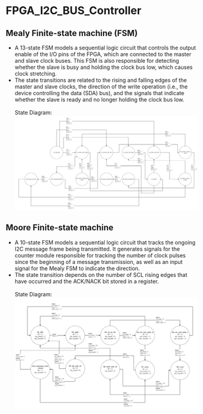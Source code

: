 # FPGA_I2C_BUS_Controller

## Mealy Finite-state machine (FSM)
* A 13-state FSM models a sequential logic circuit that controls the output enable of the I/O pins of the FPGA, which are connected to the master and slave clock buses. This FSM is also responsible for detecting whether the slave is busy and holding the clock bus low, which causes clock stretching.
* The state transitions are related to the rising and falling edges of the master and slave clocks, the direction of the write operation (i.e., the device controlling the data (SDA) bus), and the signals that indicate whether the slave is ready and no longer holding the clock bus low.<br><br>
State Diagram:
<img src="Images/FSM_1_Tek.jpg" alt="Alt text" width="1000"><br>

## Moore Finite-state machine
* A 10-state FSM models a sequential logic circuit that tracks the ongoing I2C message frame being transmitted. It generates signals for the counter module responsible for tracking the number of clock pulses since the beginning of a message transmission, as well as an input signal for the Mealy FSM to indicate the direction.
* The state transition depends on the number of SCL rising edges that have occurred and the ACK/NACK bit stored in a register.<br><br>
State Diagram:
<img src="Images/FSM_2_Tek.jpg" alt="Alt text" width="1000"><br>
